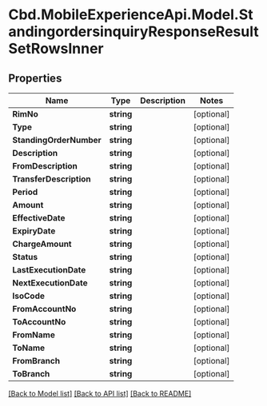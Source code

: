 # Cbd.MobileExperienceApi.Model.StandingordersinquiryResponseResultSetRowsInner

## Properties

Name | Type | Description | Notes
------------ | ------------- | ------------- | -------------
**RimNo** | **string** |  | [optional] 
**Type** | **string** |  | [optional] 
**StandingOrderNumber** | **string** |  | [optional] 
**Description** | **string** |  | [optional] 
**FromDescription** | **string** |  | [optional] 
**TransferDescription** | **string** |  | [optional] 
**Period** | **string** |  | [optional] 
**Amount** | **string** |  | [optional] 
**EffectiveDate** | **string** |  | [optional] 
**ExpiryDate** | **string** |  | [optional] 
**ChargeAmount** | **string** |  | [optional] 
**Status** | **string** |  | [optional] 
**LastExecutionDate** | **string** |  | [optional] 
**NextExecutionDate** | **string** |  | [optional] 
**IsoCode** | **string** |  | [optional] 
**FromAccountNo** | **string** |  | [optional] 
**ToAccountNo** | **string** |  | [optional] 
**FromName** | **string** |  | [optional] 
**ToName** | **string** |  | [optional] 
**FromBranch** | **string** |  | [optional] 
**ToBranch** | **string** |  | [optional] 

[[Back to Model list]](../README.md#documentation-for-models) [[Back to API list]](../README.md#documentation-for-api-endpoints) [[Back to README]](../README.md)

